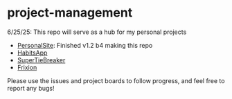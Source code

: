 # project-management

6/25/25: This repo will serve as a hub for my personal projects
- [PersonalSite](https://github.com/dazephster/psychic-octo-waddle): Finished v1.2 b4 making this repo
- [HabitsApp](https://github.com/dazephster/symmetrical-lamp)
- [SuperTieBreaker](link-here)
- [Frixion](link-here)

Please use the issues and project boards to follow progress, and feel free to report any bugs!
